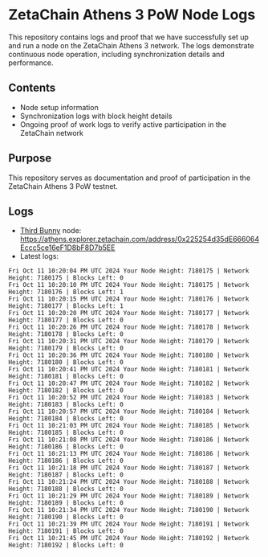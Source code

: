 # ZetaChain Athens 3 PoW Node Logs
This repository contains logs and proof that we have successfully set up and run a node on the ZetaChain Athens 3 network. The logs demonstrate continuous node operation, including synchronization details and performance.

## Contents
- Node setup information
- Synchronization logs with block height details
- Ongoing proof of work logs to verify active participation in the ZetaChain network

## Purpose
This repository serves as documentation and proof of participation in the ZetaChain Athens 3 PoW testnet.

## Logs

- [Third Bunny](https://thirdbunny.xyz/) node: https://athens.explorer.zetachain.com/address/0x225254d35dE666064Eccc5ce16eF1D8bF8D7b5EE
- Latest logs:
```
Fri Oct 11 10:20:04 PM UTC 2024 Your Node Height: 7180175 | Network Height: 7180175 | Blocks Left: 0
Fri Oct 11 10:20:10 PM UTC 2024 Your Node Height: 7180175 | Network Height: 7180176 | Blocks Left: 1
Fri Oct 11 10:20:15 PM UTC 2024 Your Node Height: 7180176 | Network Height: 7180177 | Blocks Left: 1
Fri Oct 11 10:20:20 PM UTC 2024 Your Node Height: 7180177 | Network Height: 7180177 | Blocks Left: 0
Fri Oct 11 10:20:26 PM UTC 2024 Your Node Height: 7180178 | Network Height: 7180178 | Blocks Left: 0
Fri Oct 11 10:20:31 PM UTC 2024 Your Node Height: 7180179 | Network Height: 7180179 | Blocks Left: 0
Fri Oct 11 10:20:36 PM UTC 2024 Your Node Height: 7180180 | Network Height: 7180180 | Blocks Left: 0
Fri Oct 11 10:20:41 PM UTC 2024 Your Node Height: 7180181 | Network Height: 7180181 | Blocks Left: 0
Fri Oct 11 10:20:47 PM UTC 2024 Your Node Height: 7180182 | Network Height: 7180182 | Blocks Left: 0
Fri Oct 11 10:20:52 PM UTC 2024 Your Node Height: 7180183 | Network Height: 7180183 | Blocks Left: 0
Fri Oct 11 10:20:57 PM UTC 2024 Your Node Height: 7180184 | Network Height: 7180184 | Blocks Left: 0
Fri Oct 11 10:21:03 PM UTC 2024 Your Node Height: 7180185 | Network Height: 7180185 | Blocks Left: 0
Fri Oct 11 10:21:08 PM UTC 2024 Your Node Height: 7180186 | Network Height: 7180186 | Blocks Left: 0
Fri Oct 11 10:21:13 PM UTC 2024 Your Node Height: 7180186 | Network Height: 7180186 | Blocks Left: 0
Fri Oct 11 10:21:18 PM UTC 2024 Your Node Height: 7180187 | Network Height: 7180187 | Blocks Left: 0
Fri Oct 11 10:21:24 PM UTC 2024 Your Node Height: 7180188 | Network Height: 7180188 | Blocks Left: 0
Fri Oct 11 10:21:29 PM UTC 2024 Your Node Height: 7180189 | Network Height: 7180189 | Blocks Left: 0
Fri Oct 11 10:21:34 PM UTC 2024 Your Node Height: 7180190 | Network Height: 7180190 | Blocks Left: 0
Fri Oct 11 10:21:39 PM UTC 2024 Your Node Height: 7180191 | Network Height: 7180191 | Blocks Left: 0
Fri Oct 11 10:21:45 PM UTC 2024 Your Node Height: 7180192 | Network Height: 7180192 | Blocks Left: 0
```
